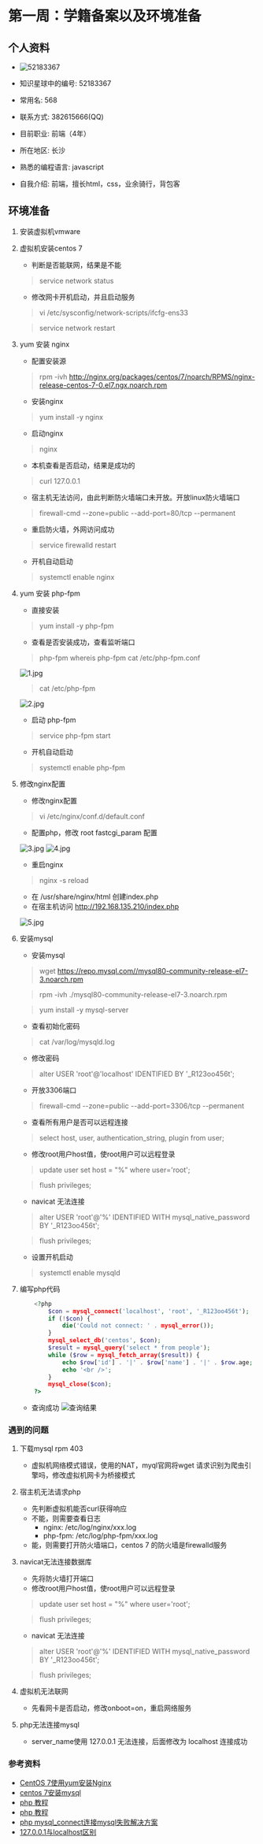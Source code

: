 # 第一周：学籍备案以及环境准备

## 个人资料

* ![52183367](./img/8.jpg)

* 知识星球中的编号: 52183367 

* 常用名: 568

* 联系方式: 382615666(QQ)

* 目前职业: 前端（4年）

* 所在地区: 长沙

* 熟悉的编程语言: javascript

* 自我介绍: 前端，擅长html，css，业余骑行，背包客

## 环境准备

1. 安装虚拟机vmware

2. 虚拟机安装centos 7
    * 判断是否能联网，结果是不能
    > service network status
    * 修改网卡开机启动，并且启动服务
    > vi /etc/sysconfig/network-scripts/ifcfg-ens33
    
    > service network restart

3. yum 安装 nginx
    * 配置安装源
    > rpm -ivh http://nginx.org/packages/centos/7/noarch/RPMS/nginx-release-centos-7-0.el7.ngx.noarch.rpm
    * 安装nginx
    > yum install -y nginx
    * 启动nginx
    > nginx
    * 本机查看是否启动，结果是成功的
    > curl 127.0.0.1
    * 宿主机无法访问，由此判断防火墙端口未开放。开放linux防火墙端口
    > firewall-cmd --zone=public --add-port=80/tcp --permanent
    * 重启防火墙，外网访问成功
    > service firewalld restart
    * 开机自动启动
    > systemctl enable nginx
    
4. yum 安装 php-fpm
    * 直接安装
    > yum install -y php-fpm
    * 查看是否安装成功，查看监听端口
    > php-fpm
    > whereis php-fpm
    > cat /etc/php-fpm.conf
    
    ![1.jpg](./img/1.jpg)
    
    > cat /etc/php-fpm
    
    ![2.jpg](./img/2.jpg)
    * 启动 php-fpm
    > service php-fpm start
    * 开机自动启动
    > systemctl enable php-fpm
    
5. 修改nginx配置
    * 修改nginx配置
    > vi /etc/nginx/conf.d/default.conf
    * 配置php，修改 root fastcgi_param 配置
    
    ![3.jpg](./img/3.jpg)
    ![4.jpg](./img/4.jpg)
    
    * 重启nginx
    > nginx -s reload
    * 在 /usr/share/nginx/html 创建index.php
    * 在宿主机访问 http://192.168.135.210/index.php
    
    ![5.jpg](./img/5.jpg)
    
6. 安装mysql
    * 安装mysql
    > wget https://repo.mysql.com//mysql80-community-release-el7-3.noarch.rpm
    
    > rpm -ivh ./mysql80-community-release-el7-3.noarch.rpm
    
    > yum install -y mysql-server
    * 查看初始化密码
    > cat /var/log/mysqld.log
    * 修改密码
    > alter USER 'root'@'localhost' IDENTIFIED BY '_R123oo456t';
    * 开放3306端口
    > firewall-cmd --zone=public --add-port=3306/tcp --permanent
    * 查看所有用户是否可以远程连接
    > select host, user, authentication_string, plugin from user;
    * 修改root用户host值，使root用户可以远程登录
    > update user set host = "%" where user='root';
    
    > flush privileges;
    * navicat 无法连接
    > alter USER 'root'@'%' IDENTIFIED WITH mysql_native_password BY '_R123oo456t';
    
    > flush privileges;
    * 设置开机启动
    > systemctl enable mysqld
    
7. 编写php代码
    ```php
        <?php
            $con = mysql_connect('localhost', 'root', '_R123oo456t');
            if (!$con) {
                die('Could not connect: ' . mysql_error());
            }
            mysql_select_db('centos', $con);
            $result = mysql_query('select * from people');
            while ($row = mysql_fetch_array($result)) {
                echo $row['id'] . '|' . $row['name'] . '|' . $row.age;
                echo '<br />';
            }
            mysql_close($con);
        ?>
    ```
    * 查询成功
    ![查询结果](./img/7.jpg)
    
### 遇到的问题
1. 下载mysql rpm 403
    * 虚拟机网络模式错误，使用的NAT，myql官网将wget 请求识别为爬虫引擎吗，修改虚拟机网卡为桥接模式
2. 宿主机无法请求php
    * 先判断虚拟机能否curl获得响应
    * 不能，则需要查看日志
        * nginx: /etc/log/nginx/xxx.log
        * php-fpm: /etc/log/php-fpm/xxx.log
    * 能，则需要打开防火墙端口，centos 7 的防火墙是firewalld服务
3. navicat无法连接数据库
    * 先将防火墙打开端口
    * 修改root用户host值，使root用户可以远程登录
    > update user set host = "%" where user='root';
    
    > flush privileges;
    * navicat 无法连接
    > alter USER 'root'@'%' IDENTIFIED WITH mysql_native_password BY '_R123oo456t';
    
    > flush privileges;
4. 虚拟机无法联网
    * 先看网卡是否启动，修改onboot=on，重启网络服务
5. php无法连接mysql
    * server_name使用 127.0.0.1 无法连接，后面修改为 localhost 连接成功
    
### 参考资料
* [CentOS 7使用yum安装Nginx](https://www.centos.bz/2018/01/centos-7%EF%BC%8C%E4%BD%BF%E7%94%A8yum%E5%AE%89%E8%A3%85nginx/)
* [centos 7安装mysql](https://blog.csdn.net/qq_23167527/article/details/85236999)
* [php 教程](https://www.w3school.com.cn/php/php_mysql_connect.asp)
* [php 教程](https://www.runoob.com/php/php-tutorial.html)
* [php mysql_connect连接mysql失败解决方案](https://jingyan.baidu.com/article/37bce2be4c35661003f3a25f.html)
* [127.0.0.1与localhost区别](https://www.zhihu.com/question/23940717)
